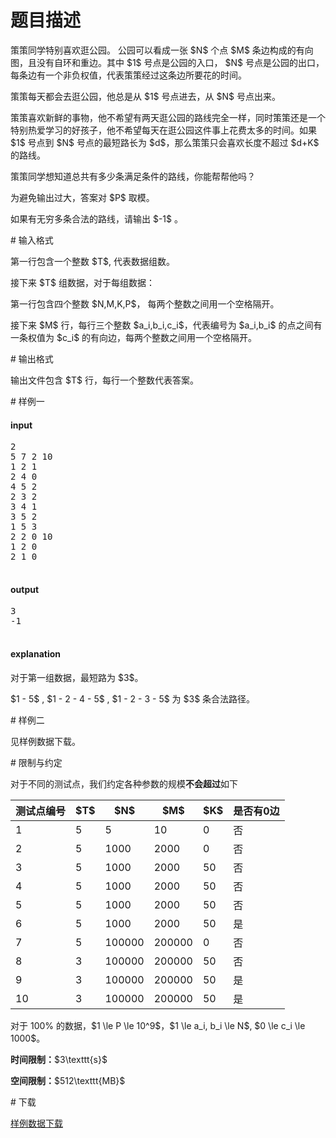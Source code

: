 # 题目描述

<p>策策同学特别喜欢逛公园。 公园可以看成一张 $N$ 个点 $M$ 条边构成的有向图，且没有自环和重边。其中 $1$ 号点是公园的入口， $N$ 号点是公园的出口，每条边有一个非负权值，代表策策经过这条边所要花的时间。</p>
<p>策策每天都会去逛公园，他总是从 $1$ 号点进去，从 $N$ 号点出来。</p>
<p>策策喜欢新鲜的事物，他不希望有两天逛公园的路线完全一样，同时策策还是一个特别热爱学习的好孩子，他不希望每天在逛公园这件事上花费太多的时间。如果 $1$ 号点到 $N$ 号点的最短路长为 $d$，那么策策只会喜欢长度不超过 $d+K$ 的路线。</p>
<p>策策同学想知道总共有多少条满足条件的路线，你能帮帮他吗？</p>
<p>为避免输出过大，答案对 $P$ 取模。</p>
<p>如果有无穷多条合法的路线，请输出 $-1$ 。</p>
# 输入格式


<p>第一行包含一个整数 $T$, 代表数据组数。</p>
<p>接下来 $T$ 组数据，对于每组数据：</p>
<p>第一行包含四个整数 $N,M,K,P$， 每两个整数之间用一个空格隔开。</p>
<p>接下来 $M$ 行，每行三个整数 $a_i,b_i,c_i$，代表编号为 $a_i,b_i$ 的点之间有一条权值为 $c_i$ 的有向边，每两个整数之间用一个空格隔开。</p>
# 输出格式


<p>输出文件包含 $T$ 行，每行一个整数代表答案。</p>
# 样例一


<h4>input</h4>
<pre>2
5 7 2 10
1 2 1
2 4 0
4 5 2
2 3 2
3 4 1
3 5 2
1 5 3
2 2 0 10
1 2 0
2 1 0

</pre>



<h4>output</h4>
<pre>3
-1

</pre>

<h4>explanation</h4>
<p>对于第一组数据，最短路为 $3$。</p>
<p>$1 - 5$ , $1 - 2 - 4 - 5$ , $1 - 2 - 3 - 5$ 为 $3$ 条合法路径。</p>
# 样例二


<p>见样例数据下载。</p>
# 限制与约定


<p>对于不同的测试点，我们约定各种参数的规模<strong>不会超过</strong>如下</p>
<div class="table-responsive">
<table class="table table-bordered table-text-center table-vertical-middle"><thead><tr><th> 测试点编号</th><th> $T$ </th><th> $N$ </th><th> $M$ </th><th> $K$ </th><th> 是否有0边 </th></tr></thead><tbody><tr><td> 1</td><td> 5 </td><td> 5 </td><td> 10 </td><td>0 </td><td> 否</td></tr><tr><td> 2</td><td> 5 </td><td> 1000 </td><td> 2000 </td><td> 0</td><td> 否</td></tr><tr><td> 3</td><td> 5 </td><td> 1000 </td><td> 2000 </td><td> 50</td><td>否 </td></tr><tr><td> 4</td><td> 5 </td><td> 1000 </td><td> 2000 </td><td> 50</td><td> 否</td></tr><tr><td> 5</td><td> 5 </td><td> 1000 </td><td> 2000 </td><td> 50</td><td> 否</td></tr><tr><td> 6</td><td> 5 </td><td> 1000 </td><td> 2000 </td><td> 50</td><td> 是</td></tr><tr><td> 7</td><td> 5 </td><td> 100000 </td><td> 200000</td><td>0 </td><td> 否</td></tr><tr><td> 8</td><td> 3 </td><td> 100000 </td><td> 200000</td><td> 50</td><td> 否</td></tr><tr><td> 9</td><td> 3 </td><td> 100000 </td><td> 200000</td><td> 50</td><td> 是</td></tr><tr><td> 10</td><td> 3 </td><td> 100000 </td><td> 200000</td><td> 50</td><td> 是</td></tr></tbody></table></div>

<p>对于 100% 的数据，$1 \le P \le 10^9$，$1 \le a_i, b_i \le N$, $0 \le c_i \le 1000$。</p>
<p><strong>时间限制：</strong>$3\texttt{s}$</p>
<p><strong>空间限制：</strong>$512\texttt{MB}$</p>
# 下载


<p><a href="/download.php?type=problem&amp;id=331">样例数据下载</a></p>

